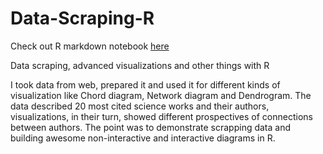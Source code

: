 # Data-Scraping-R

Check out R markdown notebook [here](https://data-scraping-with-r.pages.dev/Networks)
 
Data scraping, advanced visualizations and other things with R

I took data from web, prepared it and used it for different kinds of visualization like Chord diagram, Network diagram and Dendrogram. The data described 20 most cited science works and their authors, visualizations, in their turn, showed different prospectives of connections between authors.
The point was to demonstrate scrapping data and building awesome non-interactive and interactive diagrams in R.
